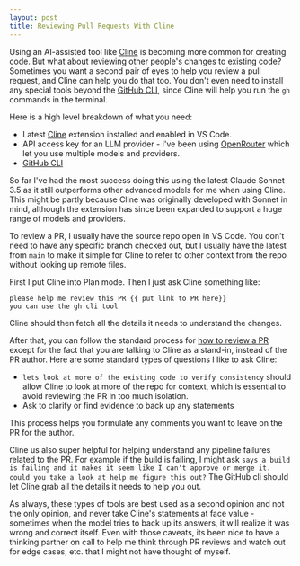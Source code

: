 ```yaml
---
layout: post
title: Reviewing Pull Requests With Cline
---
```

Using an AI-assisted tool like [Cline](https://cline.bot/) is becoming more common for creating code.  But what about reviewing other people's changes to existing code?  Sometimes you want a second pair of eyes to help you review a pull request, and Cline can help you do that too.  You don't even need to install any special tools beyond the [GitHub CLI](https://cli.github.com/), since Cline will help you run the `gh` commands in the terminal.

<!--more-->

Here is a high level breakdown of what you need:
- Latest [Cline](https://github.com/cline/cline) extension installed and enabled in VS Code.
- API access key for an LLM provider - I've been using [OpenRouter](https://openrouter.ai/) which let you use multiple models and providers.
- [GitHub CLI](https://cli.github.com/)

So far I've had the most success doing this using the latest Claude Sonnet 3.5 as it still outperforms other advanced models for me when using Cline.  This might be partly because Cline was originally developed with Sonnet in mind, although the extension has since been expanded to support a huge range of models and providers.

To review a PR, I usually have the source repo open in VS Code.  You don't need to have any specific branch checked out, but I usually have the latest from `main` to make it simple for Cline to refer to other context from the repo without looking up remote files.

First I put Cline into Plan mode.  Then I just ask Cline something like:

```
please help me review this PR {{ put link to PR here}} 
you can use the gh cli tool
```

Cline should then fetch all the details it needs to understand the changes.

After that, you can follow the standard process for [how to review a PR](https://www.reddit.com/r/cscareerquestions/comments/za2ill/how_do_you_review_a_pull_request/) except for the fact that you are talking to Cline as a stand-in, instead of the PR author.  Here are some standard types of questions I like to ask Cline:

- `lets look at more of the existing code to verify consistency` should allow Cline to look at more of the repo for context, which is essential to avoid reviewing the PR in too much isolation.
- Ask to clarify or find evidence to back up any statements

This process helps you formulate any comments you want to leave on the PR for the author.

Cline us also super helpful for helping understand any pipeline failures related to the PR.  For example if the build is failing, I might ask `says a build is failing and it makes it seem like I can't approve or merge it. could you take a look at help me figure this out?` The GitHub cli should let Cline grab all the details it needs to help you out.

As always, these types of tools are best used as a second opinion and not the only opinion, and never take Cline's statements at face value - sometimes when the model tries to back up its answers, it will realize it was wrong and correct itself.  Even with those caveats, its been nice to have a thinking partner on call to help me think through PR reviews and watch out for edge cases, etc. that I might not have thought of myself.



